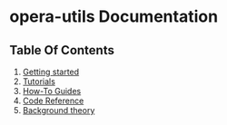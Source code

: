 # opera-utils Documentation


## Table Of Contents

<!-- The documentation follows the project documentation as described the [Diátaxis documentation framework](https://diataxis.fr/)
-->

1. [Getting started](./getting-started.md)
1. [Tutorials](tutorials.md)
1. [How-To Guides](how-to-guides.md)
1. [Code Reference](reference/summary.md)
1. [Background theory](background-theory.md)

